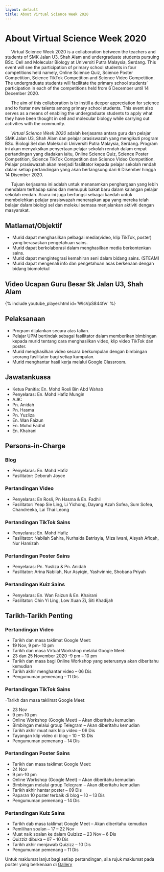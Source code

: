 ```yaml
---
layout: default
title: About Virtual Science Week 2020
---
```


<h1 class="pageTitle">About Virtual Science Week 2020</h1>

 &nbsp;&nbsp;&nbsp;&nbsp;&nbsp;Virtual Science Week 2020 is a collaboration between the teachers and students of SMK Jalan U3, Shah Alam and undergraduate students pursuing BSc. Cell and Molecular Biology at Universiti Putra Malaysia, Serdang. This event will see the participation of primary school students in four competitions held namely, Online Science Quiz, Science Poster Competition, Science TikTok Competition and Science Video Competition. The undergraduate students will facilitate the primary school students’ participation in each of the competitions held from 6 December until 14 December 2020.

&nbsp;&nbsp;&nbsp;&nbsp;&nbsp;The aim of this collaboration is to instill a deeper appreciation for science and to foster new talents among primary school students. This event also serves as a means of enabling the undergraduate students to apply what they have been thought in cell and molecular biology while carrying out activities with the community. 

&nbsp;&nbsp;&nbsp;&nbsp;&nbsp;*Virtual Science Week 2020* adalah kerjasama antara guru dan pelajar SMK Jalan U3, Shah Alam dan pelajar prasiswazah yang mengikuti program BSc. Biologi Sel dan Molekul di Universiti Putra Malaysia, Serdang. Program ini akan menyaksikan penyertaan pelajar sekolah rendah dalam empat pertandingan yang diadakan iaitu, Online Science Quiz, Science Poster Competition, Science TikTok Competition dan Science Video Competition. Pelajar prasiswazah akan menjadi fasilitator kepada pelajar sekolah rendah dalam setiap pertandingan yang akan berlangsung dari 6 Disember hingga 14 Disember 2020.

&nbsp;&nbsp;&nbsp;&nbsp;&nbsp;Tujuan kerjasama ini adalah untuk menanamkan penghargaan yang lebih mendalam terhadap sains dan memupuk bakat baru dalam kalangan pelajar sekolah rendah. Acara ini juga berfungsi sebagai kaedah untuk membolehkan pelajar prasiswazah menerapkan apa yang mereka telah belajar dalam biologi sel dan molekul semasa menjalankan aktiviti dengan masyarakat.

## Matlamat/Objektif
- Murid dapat menghasilkan pelbagai media(video, klip TikTok, poster) yang berasaskan pengetahuan sains.
- Murid dapat berkolaborasi dalam menghasilkan media berkontenkan sains.
- Murid dapat mengintegrasi kemahiran seni dalam bidang sains. (STEAM)
- Murid dapat mengenali info dan pengetahuan asas berkenaan dengan bidang biomolekul

## Video Ucapan Guru Besar Sk Jalan U3, Shah Alam
{% include youtube_player.html id='WIcVpS844fw' %}

## Pelaksanaan
- Program dijalankan secara atas talian.
- Pelajar UPM bertindak sebagai fasilitator dalam memberikan bimbingan kepada murid tentang cara menghasilkan video, klip video TikTok dan poster.
- Murid menghasilkan video secara berkumpulan dengan bimbingan seorang fasilitator bagi setiap kumpulan.
- Murid menghantar hasil kerja melalui Google Classroom.

## Jawatankuasa
- Ketua Panitia: En. Mohd Rosli Bin Abd Wahab
- Penyelaras: En. Mohd Hafiz Mungin
- AJK: 
 - Pn. Anidah
 - Pn. Hasma 
 - Pn. Yuzliza 
 - En. Wan Faizun
 - En. Mohd Fadhil
 - En. Khairani
 
 ## Persons-in-Charge
 
 ### Blog
- Penyelaras: En. Mohd Hafiz
- Fasilitator: Deborah Joyce

### Pertandingan Video
- Penyelaras: En Rosli, Pn Hasma & En. Fadhil
- Fasilitator: Yeap Sie Ling, Li Yichong, Dayang Azah Sofea, Sum Sofea, Chandreeka, Lai Thai Leong

### Pertandingan TikTok Sains
- Penyelaras: En. Mohd Hafiz
- Fasilitator: Nabilah Sahira, Nurhaida Batrisyia, Miza Iwani, Aisyah Afiqah, Nur Hamizah

### Pertandingan Poster Sains
- Penyelaras: Pn. Yusliza & Pn. Anidah
- Fasilitator: Arina Nabilah, Nur Asyiqin, Yashvinnie, Shobana Priyah

### Pertandingan Kuiz Sains
- Penyelaras: En. Wan Faizun & En. Khairani 
- Fasilitator: Chin Yi Ling, Low Xuan Zi, Siti Khadijah

## Tarikh-Tarikh Penting

### Pertandingan Video
- Tarikh dan masa taklimat Google Meet:
 - 19 Nov, 9 pm- 10 pm
- Tarikh dan masa Virtual Workshop melalui Google Meet: 
 - 23 dan 25 November 2020
 -9 pm – 10 pm
- Tarikh dan masa bagi Online Workshop yang seterusnya akan diberitahu kemudian
- Tarikh akhir menghantar video – 06 Dis
- Pengumuman pemenang – 11 Dis

### Pertandingan TikTok Sains
-Tarikh dan masa taklimat Google Meet: 
 - 23 Nov
 - 9 pm-10 pm
- Online Workshop (Google Meet) – Akan diberitahu kemudian
- Bimbingan melalui group Telegram – Akan diberitahu kemudian
- Tarikh akhir muat naik klip video – 09 Dis
- Tayangan klip video di blog – 10 – 13 Dis
- Pengumuman pemenang – 14 Dis

### Pertandingan Poster Sains
- Tarikh dan masa taklimat Google Meet:
 - 24 Nov
 - 9 pm-10 pm
- Online Workshop (Google Meet) – Akan diberitahu kemudian
- Bimbingan melalui group Telegram – Akan diberitahu kemudian
- Tarikh akhir hantar poster – 09 Dis
- Paparan 10 poster terbaik di blog – 10 – 13 Dis
- Pengumuman pemenang – 14 Dis

### Pertandingan Kuiz Sains
- Tarikh dab masa taklimat Google Meet – Akan diberitahu kemudian
- Pemilihan soalan – 17 – 22 Nov
- Muat naik soalan ke dalam Quizizz – 23 Nov – 6 Dis
- Quizziz dibuka – 07 – 10 Dis
- Tarikh akhir menjawab Quizizz – 10 Dis 
- Pengumuman pemenang – 11 Dis

Untuk maklumat lanjut bagi setiap pertandingan, sila rujuk maklumat pada poster yang berkenaan di [Gallery](https://vsw2020.site/gallery/)






